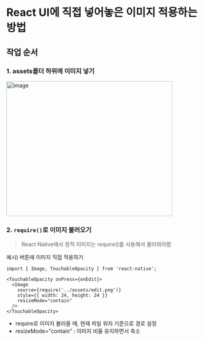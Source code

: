 # React UI에 직접 넣어놓은 이미지 적용하는 방법

## 작업 순서
### 1. assets폴더 하위에 이미지 넣기
<img width="434" height="354" alt="image" src="https://github.com/user-attachments/assets/7ca98ee2-83e7-4ecc-b54d-f254751d8084" />

### 2. `require()`로 이미지 불러오기
> React Native에서 정적 이미지는 require()를 사용해서 불러와야함

예시) 버튼에 이미지 직접 적용하기
```tsx
import { Image, TouchableOpacity } from 'react-native';

<TouchableOpacity onPress={onEdit}>
  <Image
    source={require('../assets/edit.png')}
    style={{ width: 24, height: 24 }}
    resizeMode="contain"
  />
</TouchableOpacity>
```
- require로 이미지 불러올 때, 현재 파일 위치 기준으로 경로 설정
- resizeMode="contain" : 이미지 비율 유지하면서 축소
